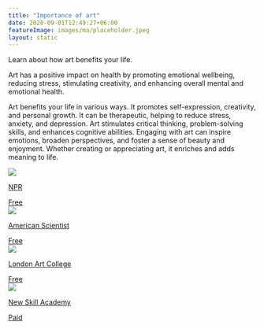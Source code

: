 ```yaml
---
title: "Importance of art"
date: 2020-09-01T12:49:27+06:00
featureImage: images/ma/placeholder.jpeg
layout: static
---
```


Learn about how art benefits your life.

Art has a positive impact on health by promoting emotional wellbeing, reducing stress, stimulating creativity, and enhancing overall mental and emotional health.

Art benefits your life in various ways. It promotes self-expression, creativity, and personal growth. It can be therapeutic, helping to reduce stress, anxiety, and depression. Art stimulates critical thinking, problem-solving skills, and enhances cognitive abilities. Engaging with art can inspire emotions, broaden perspectives, and foster a sense of beauty and enjoyment. Whether creating or appreciating art, it enriches and adds meaning to life.

<a class="ma-link" href="https://www.npr.org/2019/12/30/792439555/making-art-is-good-for-your-health-heres-how-to-start-a-habit"><div class="ma-card ma-card-Learning"><div class="ma-icon"><img src ="/images/Icon-check - learning - opacity.svg"/></div><div class="ma-name"><p>NPR</p></div><div class="ma-paid-text"><span>Free</span></div></div></a><a class="ma-link" href="https://www.americanscientist.org/article/how-art-can-heal"><div class="ma-card ma-card-Learning"><div class="ma-icon"><img src ="/images/Icon-check - learning - opacity.svg"/></div><div class="ma-name"><p>American Scientist</p></div><div class="ma-paid-text"><span>Free </span></div></div></a><a class="ma-link" href="https://www.londonartcollege.co.uk/art-courses/"><div class="ma-card ma-card-Learning"><div class="ma-icon"><img src ="/images/Icon-check - learning - opacity.svg"/></div><div class="ma-name"><p>London Art College</p></div><div class="ma-paid-text"><span>Free </span></div></div></a><a class="ma-link" href="https://www.awin1.com/cread.php?awinmid=31125&awinaffid=1198638&ued=https%3A%2F%2Fnewskillsacademy.com%2F"><div class="ma-card ma-card-Learning"><div class="ma-icon"><img src ="/images/Icon-pound - learning - opacity.svg"/></div><div class="ma-name"><p>New Skill Academy</p></div><div class="ma-paid-text"><span>Paid</span></div></div></a>  

<br/><br/>






